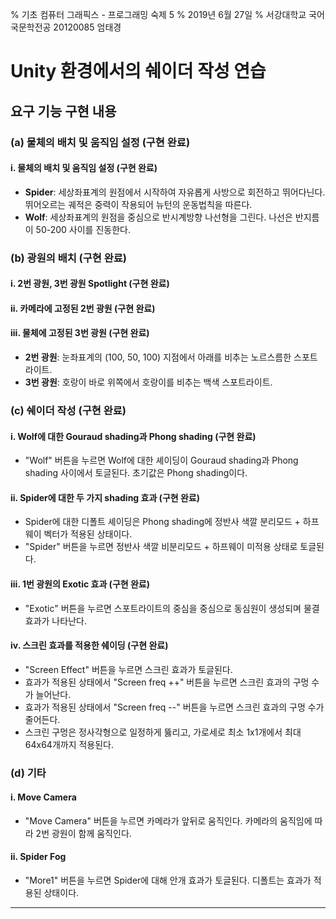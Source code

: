 % 기초 컴퓨터 그래픽스 - 프로그래밍 숙제 5
% 2019년 6월 27일
% 서강대학교 국어국문학전공 20120085 엄태경

# Unity 환경에서의 쉐이더 작성 연습

## 요구 기능 구현 내용

### (a) 물체의 배치 및 움직임 설정 (구현 완료)

#### i. 물체의 배치 및 움직임 설정 (구현 완료)

- __Spider__: 세상좌표계의 원점에서 시작하여 자유롭게 사방으로 회전하고 뛰어다닌다. 뛰어오르는 궤적은 중력이 작용되어 뉴턴의 운동법칙을 따른다.
- __Wolf__: 세상좌표계의 원점을 중심으로 반시계방향 나선형을 그린다. 나선은 반지름이 50-200 사이를 진동한다.

### (b) 광원의 배치 (구현 완료)

#### i. 2번 광원, 3번 광원 Spotlight (구현 완료)

#### ii. 카메라에 고정된 2번 광원 (구현 완료)

#### iii. 물체에 고정된 3번 광원 (구현 완료)

- __2번 광원__: 눈좌표계의 (100, 50, 100) 지점에서 아래를 비추는 노르스름한 스포트라이트.
- __3번 광원__: 호랑이 바로 위쪽에서 호랑이를 비추는 백색 스포트라이트.

### (c) 쉐이더 작성 (구현 완료)

#### i. Wolf에 대한 Gouraud shading과 Phong shading (구현 완료)

- "Wolf" 버튼을 누르면 Wolf에 대한 셰이딩이 Gouraud shading과 Phong shading 사이에서 토글된다. 초기값은 Phong shading이다.

#### ii. Spider에 대한 두 가지 shading 효과 (구현 완료)

- Spider에 대한 디폴트 셰이딩은 Phong shading에 정반사 색깔 분리모드 + 하프웨이 벡터가 적용된 상태이다.
- "Spider" 버튼을 누르면 정반사 색깔 비분리모드 + 하프웨이 미적용 상태로 토글된다.

#### iii. 1번 광원의 Exotic 효과 (구현 완료)

- "Exotic" 버튼을 누르면 스포트라이트의 중심을 중심으로 동심원이 생성되며 물결효과가 나타난다.

#### iv. 스크린 효과를 적용한 쉐이딩 (구현 완료)

- "Screen Effect" 버튼을 누르면 스크린 효과가 토글된다.
- 효과가 적용된 상태에서 "Screen freq ++" 버튼을 누르면 스크린 효과의 구멍 수가 늘어난다.
- 효과가 적용된 상태에서 "Screen freq --" 버튼을 누르면 스크린 효과의 구멍 수가 줄어든다.
- 스크린 구멍은 정사각형으로 일정하게 뚫리고, 가로세로 최소 1x1개에서 최대 64x64개까지 적용된다.

### (d) 기타

#### i. Move Camera

- "Move Camera" 버튼을 누르면 카메라가 앞뒤로 움직인다. 카메라의 움직임에 따라 2번 광원이 함께 움직인다.

#### ii. Spider Fog

- "More1" 버튼을 누르면 Spider에 대해 안개 효과가 토글된다. 디폴트는 효과가 적용된 상태이다.

---
<!--markdownlint-disable MD034 -->
